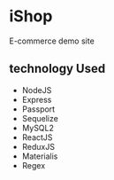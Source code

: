# iShop

E-commerce demo site

## technology Used

- NodeJS
- Express
- Passport
- Sequelize
- MySQL2
- ReactJS
- ReduxJS
- Materialis
- Regex
